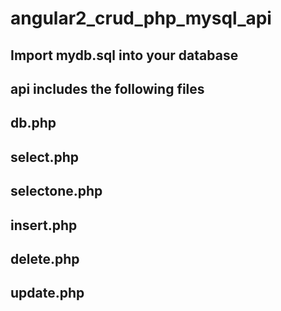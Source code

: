 # angular2_crud_php_mysql_api

## Import mydb.sql into your database
## api includes the following files
## db.php
## select.php
## selectone.php
## insert.php
## delete.php
## update.php
